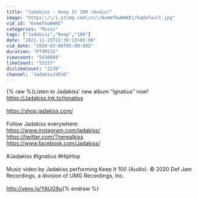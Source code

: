 ```yaml
---
title: "Jadakiss - Keep It 100 (Audio)"
image: "https:\/\/i.ytimg.com\/vi\/6vmmfkwWmKE\/hqdefault.jpg"
vid_id: "6vmmfkwWmKE"
categories: "Music"
tags: ["Jadakiss","Keep","100"]
date: "2021-11-23T22:38:23+03:00"
vid_date: "2020-03-06T05:00:00Z"
duration: "PT4M13S"
viewcount: "5430666"
likeCount: "53157"
dislikeCount: "2136"
channel: "JadakissVEVO"
---
```

{% raw %}Listen to Jadakiss’ new album “Ignatius” now! <a rel="nofollow" target="blank" href="https://Jadakiss.lnk.to/Ignatius">https://Jadakiss.lnk.to/Ignatius</a><br /><br /><a rel="nofollow" target="blank" href="https://shop.jadakiss.com/">https://shop.jadakiss.com/</a><br /><br />Follow Jadakiss everywhere: <br /><a rel="nofollow" target="blank" href="https://www.instagram.com/jadakiss/">https://www.instagram.com/jadakiss/</a> <br /><a rel="nofollow" target="blank" href="https://twitter.com/Therealkiss">https://twitter.com/Therealkiss</a> <br /><a rel="nofollow" target="blank" href="https://www.facebook.com/Jadakiss/">https://www.facebook.com/Jadakiss/</a> <br /><br />#Jadakiss #Ignatius #HipHop<br /><br />Music video by Jadakiss performing Keep It 100 (Audio). © 2020 Def Jam Recordings, a division of UMG Recordings, Inc.<br /><br /><a rel="nofollow" target="blank" href="http://vevo.ly/YAUG9u">http://vevo.ly/YAUG9u</a>{% endraw %}
